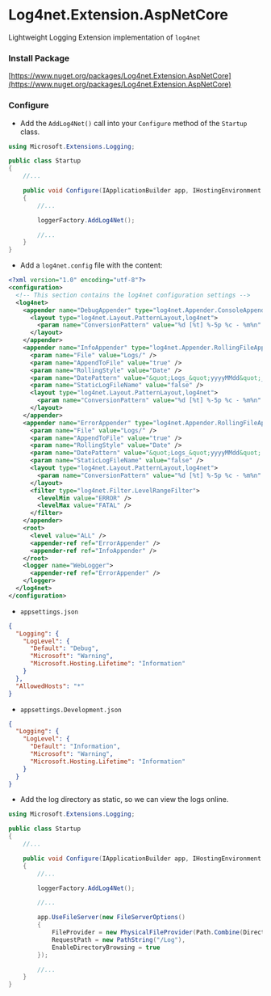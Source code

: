# Log4net.Extension.AspNetCore

Lightweight Logging Extension implementation of `log4net`

### Install Package

[https://www.nuget.org/packages/Log4net.Extension.AspNetCore](https://www.nuget.org/packages/Log4net.Extension.AspNetCore)

### Configure

* Add the `AddLog4Net()` call into your `Configure` method of the `Startup` class.

```csharp
using Microsoft.Extensions.Logging;

public class Startup
{
    //...

    public void Configure(IApplicationBuilder app, IHostingEnvironment env, ILoggerFactory loggerFactory)
    {
        //...

        loggerFactory.AddLog4Net(); 

        //...
    }
}
```

* Add a `log4net.config` file with the content:

```xml
<?xml version="1.0" encoding="utf-8"?>
<configuration>
  <!-- This section contains the log4net configuration settings -->
  <log4net>
    <appender name="DebugAppender" type="log4net.Appender.ConsoleAppender,log4net">
      <layout type="log4net.Layout.PatternLayout,log4net">
        <param name="ConversionPattern" value="%d [%t] %-5p %c - %m%n" />
      </layout>
    </appender>
    <appender name="InfoAppender" type="log4net.Appender.RollingFileAppender,log4net">
      <param name="File" value="Logs/" />
      <param name="AppendToFile" value="true" />
      <param name="RollingStyle" value="Date" />
      <param name="DatePattern" value="&quot;Logs_&quot;yyyyMMdd&quot;_All.txt&quot;" />
      <param name="StaticLogFileName" value="false" />
      <layout type="log4net.Layout.PatternLayout,log4net">
        <param name="ConversionPattern" value="%d [%t] %-5p %c - %m%n" />
      </layout>
    </appender>
    <appender name="ErrorAppender" type="log4net.Appender.RollingFileAppender,log4net">
      <param name="File" value="Logs/" />
      <param name="AppendToFile" value="true" />
      <param name="RollingStyle" value="Date" />
      <param name="DatePattern" value="&quot;Logs_&quot;yyyyMMdd&quot;.txt&quot;" />
      <param name="StaticLogFileName" value="false" />
      <layout type="log4net.Layout.PatternLayout,log4net">
        <param name="ConversionPattern" value="%d [%t] %-5p %c - %m%n" />
      </layout>
      <filter type="log4net.Filter.LevelRangeFilter">
        <levelMin value="ERROR" />
        <levelMax value="FATAL" />
      </filter>
    </appender>
    <root>
      <level value="ALL" />
      <appender-ref ref="ErrorAppender" />
      <appender-ref ref="InfoAppender" />
    </root>
    <logger name="WebLogger">
      <appender-ref ref="ErrorAppender" />
    </logger>
  </log4net>
</configuration>
```

* `appsettings.json`

```json
{
  "Logging": {
    "LogLevel": {
      "Default": "Debug",
      "Microsoft": "Warning",
      "Microsoft.Hosting.Lifetime": "Information"
    }
  },
  "AllowedHosts": "*"
}
```

* `appsettings.Development.json`

```json
{
  "Logging": {
    "LogLevel": {
      "Default": "Information",
      "Microsoft": "Warning",
      "Microsoft.Hosting.Lifetime": "Information"
    }
  }
}
```

* Add the log directory as static, so we can view the logs online.

```csharp
using Microsoft.Extensions.Logging;

public class Startup
{
    //...

    public void Configure(IApplicationBuilder app, IHostingEnvironment env, ILoggerFactory loggerFactory)
    {
        //...

        loggerFactory.AddLog4Net(); 

        //...

        app.UseFileServer(new FileServerOptions()
        {
            FileProvider = new PhysicalFileProvider(Path.Combine(Directory.GetCurrentDirectory(), @"Logs")),
            RequestPath = new PathString("/Log"),
            EnableDirectoryBrowsing = true
        });

        //...
    }
}
```